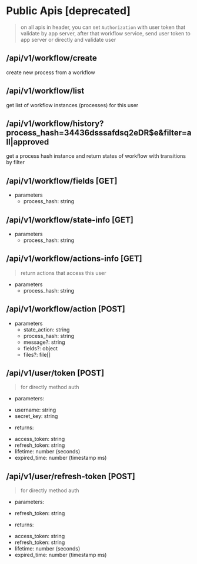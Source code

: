 # Public Apis [deprecated]

> on all apis in header, you can set `Authorization` with user token that validate by app server, after that workflow service, send user token to app server or directly and validate user

## /api/v1/workflow/create
create new process from a workflow
## /api/v1/workflow/list
get list of workflow instances (processes) for this user

## /api/v1/workflow/history?process_hash=34436dsssafdsq2eDR$e&filter=all|approved
get a process hash instance and return states of workflow with transitions by filter

## /api/v1/workflow/fields [GET]
* parameters
    - process_hash: string

## /api/v1/workflow/state-info [GET]
* parameters
    - process_hash: string

## /api/v1/workflow/actions-info [GET]
> return actions that access this user
* parameters
    - process_hash: string

## /api/v1/workflow/action [POST]
- parameters
    - state_action: string
    - process_hash: string
    - message?: string
    - fields?: object
    - files?: file[]

## /api/v1/user/token [POST]
> for directly method auth
* parameters:
- username: string
- secret_key: string
* returns:
- access_token: string
- refresh_token: string
- lifetime: number (seconds)
- expired_time: number (timestamp ms)
## /api/v1/user/refresh-token [POST]
> for directly method auth
* parameters:
- refresh_token: string
* returns:
- access_token: string
- refresh_token: string
- lifetime: number (seconds)
- expired_time: number (timestamp ms)